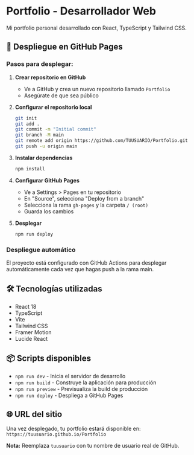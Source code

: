 # Portfolio - Desarrollador Web

Mi portfolio personal desarrollado con React, TypeScript y Tailwind CSS.

## 🚀 Despliegue en GitHub Pages

### Pasos para desplegar:

1. **Crear repositorio en GitHub**
   - Ve a GitHub y crea un nuevo repositorio llamado `Portfolio`
   - Asegúrate de que sea público

2. **Configurar el repositorio local**
   ```bash
   git init
   git add .
   git commit -m "Initial commit"
   git branch -M main
   git remote add origin https://github.com/TUUSUARIO/Portfolio.git
   git push -u origin main
   ```

3. **Instalar dependencias**
   ```bash
   npm install
   ```

4. **Configurar GitHub Pages**
   - Ve a Settings > Pages en tu repositorio
   - En "Source", selecciona "Deploy from a branch"
   - Selecciona la rama `gh-pages` y la carpeta `/ (root)`
   - Guarda los cambios

5. **Desplegar**
   ```bash
   npm run deploy
   ```

### Despliegue automático

El proyecto está configurado con GitHub Actions para desplegar automáticamente cada vez que hagas push a la rama main.

## 🛠️ Tecnologías utilizadas

- React 18
- TypeScript
- Vite
- Tailwind CSS
- Framer Motion
- Lucide React

## 📦 Scripts disponibles

- `npm run dev` - Inicia el servidor de desarrollo
- `npm run build` - Construye la aplicación para producción
- `npm run preview` - Previsualiza la build de producción
- `npm run deploy` - Despliega a GitHub Pages

## 🌐 URL del sitio

Una vez desplegado, tu portfolio estará disponible en:
`https://tuusuario.github.io/Portfolio`

**Nota:** Reemplaza `tuusuario` con tu nombre de usuario real de GitHub. 